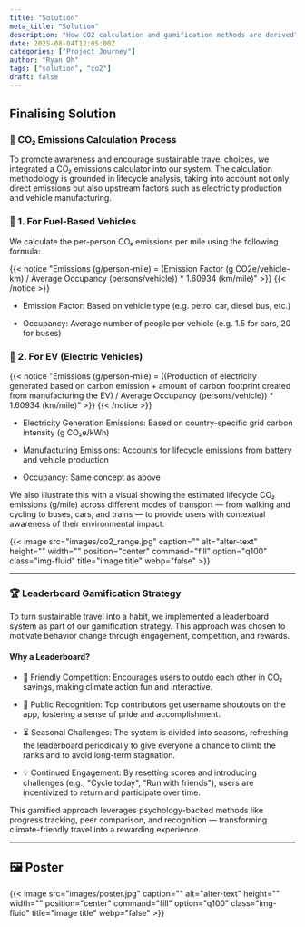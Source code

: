 ```yaml
---
title: "Solution"
meta_title: "Solution"
description: "How CO2 calculation and gamification methods are derived"
date: 2025-08-04T12:05:00Z
categories: ["Project Journey"]
author: "Ryan Oh"
tags: ["solution", "co2"]
draft: false
---
```


## Finalising Solution 

### 💨 CO₂ Emissions Calculation Process 

To promote awareness and encourage sustainable travel choices, we integrated a CO₂ emissions calculator into our system. The calculation methodology is grounded in lifecycle analysis, taking into account not only direct emissions but also upstream factors such as electricity production and vehicle manufacturing.

### 🚗 1. For Fuel-Based Vehicles
We calculate the per-person CO₂ emissions per mile using the following formula:

{{< notice "Emissions (g/person-mile) = (Emission Factor (g CO2e/vehicle-km) / Average Occupancy (persons/vehicle)) * 1.60934 (km/mile)" >}}
{{< /notice >}}

* Emission Factor: Based on vehicle type (e.g. petrol car, diesel bus, etc.)

* Occupancy: Average number of people per vehicle (e.g. 1.5 for cars, 20 for buses)

### 🔋 2. For EV (Electric Vehicles)

{{< notice "Emissions (g/person-mile) = ((Production of electricity generated based on carbon emission + amount of carbon footprint created from manufacturing the EV) / Average Occupancy (persons/vehicle)) * 1.60934 (km/mile)" >}}
{{< /notice >}}

* Electricity Generation Emissions: Based on country-specific grid carbon intensity (g CO₂e/kWh)

* Manufacturing Emissions: Accounts for lifecycle emissions from battery and vehicle production

* Occupancy: Same concept as above

We also illustrate this with a visual showing the estimated lifecycle CO₂ emissions (g/mile) across different modes of transport — from walking and cycling to buses, cars, and trains — to provide users with contextual awareness of their environmental impact.

{{< image src="images/co2_range.jpg" caption="" alt="alter-text" height="" width="" position="center" command="fill" option="q100" class="img-fluid" title="image title"  webp="false" >}}

--- 

### 🏆 Leaderboard Gamification Strategy
To turn sustainable travel into a habit, we implemented a leaderboard system as part of our gamification strategy. This approach was chosen to motivate behavior change through engagement, competition, and rewards.

#### Why a Leaderboard?
* 🎯 Friendly Competition:
Encourages users to outdo each other in CO₂ savings, making climate action fun and interactive.

* 📢 Public Recognition:
Top contributors get username shoutouts on the app, fostering a sense of pride and accomplishment.

* ⏳ Seasonal Challenges:
The system is divided into seasons, refreshing the leaderboard periodically to give everyone a chance to climb the ranks and to avoid long-term stagnation.

* 💡 Continued Engagement:
By resetting scores and introducing challenges (e.g., "Cycle today", "Run with friends"), users are incentivized to return and participate over time.

This gamified approach leverages psychology-backed methods like progress tracking, peer comparison, and recognition — transforming climate-friendly travel into a rewarding experience.

---

## 🖼️ Poster

{{< image src="images/poster.jpg" caption="" alt="alter-text" height="" width="" position="center" command="fill" option="q100" class="img-fluid" title="image title"  webp="false" >}}
